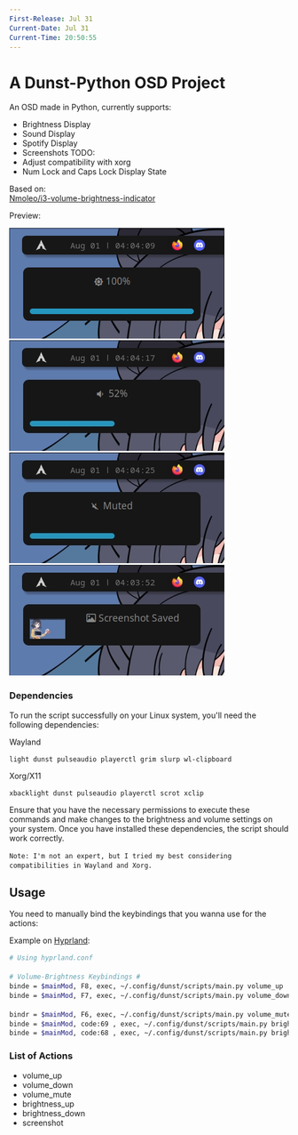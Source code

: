 ```yaml
---
First-Release: Jul 31
Current-Date: Jul 31
Current-Time: 20:50:55
---
```


# A Dunst-Python OSD Project

An OSD made in Python, currently supports:
   * Brightness Display
   * Sound Display
   * Spotify Display
   * Screenshots
TODO:  
   * Adjust compatibility with xorg
   * Num Lock and Caps Lock Display State

Based on:  
 [Nmoleo/i3-volume-brightness-indicator](https://gitlab.com/Nmoleo/i3-volume-brightness-indicator)

 Preview:

<img src="/images/Preview1.jpg">
<img src="/images/Preview2.jpg">
<img src="/images/Preview3.jpg">
<img src="/images/Preview4.jpg">


### Dependencies

To run the script successfully on your Linux system, you'll need the following dependencies:

   Wayland
   ```
   light dunst pulseaudio playerctl grim slurp wl-clipboard
   ```
   Xorg/X11
   ```
   xbacklight dunst pulseaudio playerctl scrot xclip
   ```

Ensure that you have the necessary permissions to execute these commands and make changes to the brightness and volume settings on your system. Once you have installed these dependencies, the script should work correctly.  

`Note: I'm not an expert, but I tried my best considering compatibilities in Wayland and Xorg.`

## Usage
You need to manually bind the keybindings that you wanna use for the actions:

Example on [Hyprland](https://github.com/hyprwm/Hyprland):

```bash
# Using hyprland.conf

# Volume-Brightness Keybindings #
binde = $mainMod, F8, exec, ~/.config/dunst/scripts/main.py volume_up
binde = $mainMod, F7, exec, ~/.config/dunst/scripts/main.py volume_down

bindr = $mainMod, F6, exec, ~/.config/dunst/scripts/main.py volume_mute
binde = $mainMod, code:69 , exec, ~/.config/dunst/scripts/main.py brightness_up
binde = $mainMod, code:68 , exec, ~/.config/dunst/scripts/main.py brightness_down

```

### List of Actions
- volume_up
- volume_down
- volume_mute 
- brightness_up
- brightness_down
- screenshot